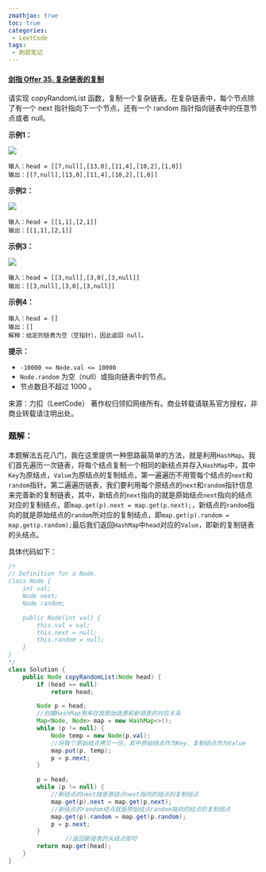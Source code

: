 ```yaml
---
zmathjax: true
toc: true
categories:
 - LeetCode
tags:
 - 刷题笔记
---
```


#### [剑指 Offer 35. 复杂链表的复制](https://leetcode-cn.com/problems/fu-za-lian-biao-de-fu-zhi-lcof/)

请实现 copyRandomList 函数，复制一个复杂链表。在复杂链表中，每个节点除了有一个 next 指针指向下一个节点，还有一个 random 指针指向链表中的任意节点或者 null。

<!--more-->

**示例1：**

![](https://assets.leetcode-cn.com/aliyun-lc-upload/uploads/2020/01/09/e1.png)

```
输入：head = [[7,null],[13,0],[11,4],[10,2],[1,0]]
输出：[[7,null],[13,0],[11,4],[10,2],[1,0]]
```

**示例2：**

![](https://assets.leetcode-cn.com/aliyun-lc-upload/uploads/2020/01/09/e2.png)

```
输入：head = [[1,1],[2,1]]
输出：[[1,1],[2,1]]
```

**示例3：**

![](https://assets.leetcode-cn.com/aliyun-lc-upload/uploads/2020/01/09/e3.png)

```
输入：head = [[3,null],[3,0],[3,null]]
输出：[[3,null],[3,0],[3,null]]
```

**示例4：**

```
输入：head = []
输出：[]
解释：给定的链表为空（空指针），因此返回 null。
```

**提示：**

-   `-10000 <= Node.val <= 10000`
-   `Node.random` 为空（null）或指向链表中的节点。
-   节点数目不超过 1000 。

来源：力扣（LeetCode）
著作权归领扣网络所有。商业转载请联系官方授权，非商业转载请注明出处。

### 题解：

本题解法五花八门，我在这里提供一种思路最简单的方法，就是利用`HashMap`。我们首先遍历一次链表，将每个结点复制一个相同的新结点并存入`HashMap`中，其中`Key`为原结点，`Value`为原结点的复制结点，第一遍遍历不用管每个结点的`next`和`random`指针。第二遍遍历链表，我们要利用每个原结点的`next`和`random`指针信息来完善新的复制链表，其中，新结点的`next`指向的就是原始结点`next`指向的结点对应的复制结点，即`map.get(p).next = map.get(p.next);`，新结点的`random`指向的就是原始结点的`random`所对应的复制结点，即`map.get(p).random = map.get(p.random);`最后我们返回`HashMap`中`head`对应的`Value`，即新的复制链表的头结点。

具体代码如下：

```java
/*
// Definition for a Node.
class Node {
    int val;
    Node next;
    Node random;

    public Node(int val) {
        this.val = val;
        this.next = null;
        this.random = null;
    }
}
*/
class Solution {
    public Node copyRandomList(Node head) {
        if (head == null)
            return head;

        Node p = head;
      	//创建HashMap用来存放原始链表和新链表的对应关系
        Map<Node, Node> map = new HashMap<>();
        while (p != null) {
            Node temp = new Node(p.val);
          	//将每个原始结点拷贝一份，其中原始结点作为Key，复制结点作为Value
            map.put(p, temp);
            p = p.next;
        }

        p = head;
        while (p != null) {
          	//新结点的next就是原结点next指向的结点的复制结点
            map.get(p).next = map.get(p.next);
          	//新结点的random结点就是原始结点random指向的结点的复制结点
            map.get(p).random = map.get(p.random);
            p = p.next;
        }
				//返回新链表的头结点即可
        return map.get(head);
    }
}
```

